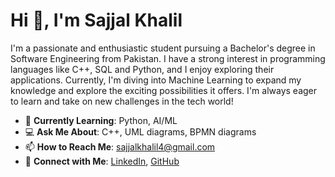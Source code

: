 # Hi 👋, I'm Sajjal Khalil

I'm a passionate and enthusiastic student pursuing a Bachelor's degree in Software Engineering from Pakistan. I have a strong interest in programming languages like C++, SQL and Python, and I enjoy exploring their applications. Currently, I'm diving into Machine Learning to expand my knowledge and explore the exciting possibilities it offers. I'm always eager to learn and take on new challenges in the tech world!

- 🌱 **Currently Learning**: Python, AI/ML
- 💻 **Ask Me About**: C++, UML diagrams, BPMN diagrams
- 📫 **How to Reach Me**: [sajjalkhalil4@gmail.com](mailto:sajjalkhalil4@gmail.com)
- 🔗 **Connect with Me**: [LinkedIn](https://www.linkedin.com/in/sajjal-khalil-6820a6327/), [GitHub](https://github.com/sajjal-4)

